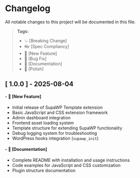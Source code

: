 # Changelog

All notable changes to this project will be documented in this file.

> **Tags:**
>
> - :boom: [Breaking Change]
> - :eyeglasses: [Spec Compliancy]
> - :rocket: [New Feature]
> - :bug: [Bug Fix]
> - :memo: [Documentation]
> - :nail_care: [Polish]

## [ 1.0.0 ] - 2025-08-04

#### - :rocket: [New Feature]

- Initial release of SupaWP Template extension
- Basic JavaScript and CSS extension framework
- Admin dashboard integration
- Frontend asset loading system
- Template structure for extending SupaWP functionality
- Debug logging system for troubleshooting
- WordPress hooks integration (`supawp_init`)

#### - :memo: [Documentation]

- Complete README with installation and usage instructions
- Code examples for JavaScript and CSS customization
- Plugin structure documentation 
